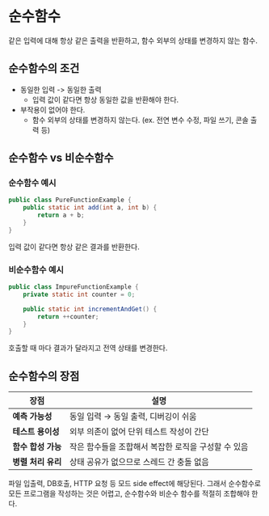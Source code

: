 # 순수함수
같은 입력에 대해 항상 같은 출력을 반환하고, 함수 외부의 상태를 변경하지 않는 함수.
## 순수함수의 조건
 - 동일한 입력 -> 동일한 출력
    - 입력 값이 같다면 항상 동일한 값을 반환해야 한다.
 - 부작용이 없어야 한다.
    - 함수 외부의 상태를 변경하지 않는다. (ex. 전연 변수 수정, 파일 쓰기, 콘솔 출력 등)

## 순수함수 vs 비순수함수
### 순수함수 예시
```java
public class PureFunctionExample {
    public static int add(int a, int b) {
        return a + b;
    }
}
```
입력 값이 같다면 항상 같은 결과를 반환한다.
### 비순수함수 예시
```java
public class ImpureFunctionExample {
    private static int counter = 0;

    public static int incrementAndGet() {
        return ++counter;
    }
}
```
호출할 때 마다 결과가 달라지고 전역 상태를 변경한다.
## 순수함수의 장점

| 장점           | 설명                            |
| ------------ | ----------------------------- |
| **예측 가능성**   | 동일 입력 → 동일 출력, 디버깅이 쉬움        |
| **테스트 용이성**  | 외부 의존이 없어 단위 테스트 작성이 간단       |
| **함수 합성 가능** | 작은 함수들을 조합해서 복잡한 로직을 구성할 수 있음 |
| **병렬 처리 유리** | 상태 공유가 없으므로 스레드 간 충돌 없음       |

파일 입출력, DB호출, HTTP 요청 등 모드 side effect에 해당된다. 그래서 순수함수로 모든 프로그램을 작성하는 것은 어렵고, 순수함수와 비순수 함수를 적절히 조합해야 한다.